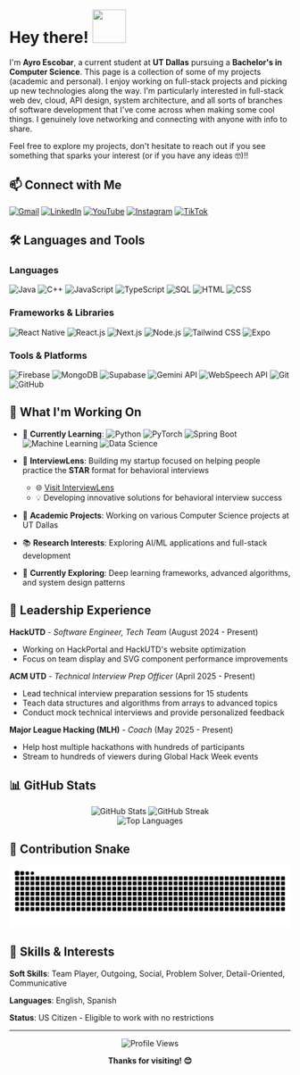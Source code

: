 # Hey there! <img src="https://raw.githubusercontent.com/MartinHeinz/MartinHeinz/master/wave.gif" width="60px" height="60px" />

I'm **Ayro Escobar**, a current student at **UT Dallas** pursuing a **Bachelor's in Computer Science**. This page is a collection of some of my projects (academic and personal). I enjoy working on full-stack projects and picking up new technologies along the way. I'm particularly interested in full-stack web dev, cloud, API design, system architecture, and all sorts of branches of software development that I've come across when making some cool things. I genuinely love networking and connecting with anyone with info to share.

Feel free to explore my projects, don't hesitate to reach out if you see something that sparks your interest (or if you have any ideas 🤓)!!

## 📫 Connect with Me

[![Gmail](https://img.shields.io/badge/Gmail-D14836?style=for-the-badge&logo=gmail&logoColor=white)](mailto:ayro.escobar@gmail.com)
[![LinkedIn](https://img.shields.io/badge/LinkedIn-0077B5?style=for-the-badge&logo=linkedin&logoColor=white)](https://linkedin.com/in/ayroescobar)
[![YouTube](https://img.shields.io/badge/YouTube-FF0000?style=for-the-badge&logo=youtube&logoColor=white)](https://youtube.com/@AyroDevelops)
[![Instagram](https://img.shields.io/badge/Instagram-E4405F?style=for-the-badge&logo=instagram&logoColor=white)](https://instagram.com/ayro.afk)
[![TikTok](https://img.shields.io/badge/TikTok-000000?style=for-the-badge&logo=tiktok&logoColor=white)](https://tiktok.com/@a.y.r.o)

## 🛠️ Languages and Tools

### Languages
![Java](https://img.shields.io/badge/Java-ED8B00?style=for-the-badge&logo=openjdk&logoColor=white)
![C++](https://img.shields.io/badge/C%2B%2B-00599C?style=for-the-badge&logo=c%2B%2B&logoColor=white)
![JavaScript](https://img.shields.io/badge/JavaScript-F7DF1E?style=for-the-badge&logo=javascript&logoColor=black)
![TypeScript](https://img.shields.io/badge/TypeScript-007ACC?style=for-the-badge&logo=typescript&logoColor=white)
![SQL](https://img.shields.io/badge/SQL-336791?style=for-the-badge&logo=postgresql&logoColor=white)
![HTML](https://img.shields.io/badge/HTML5-E34F26?style=for-the-badge&logo=html5&logoColor=white)
![CSS](https://img.shields.io/badge/CSS3-1572B6?style=for-the-badge&logo=css3&logoColor=white)

### Frameworks & Libraries
![React Native](https://img.shields.io/badge/React_Native-20232A?style=for-the-badge&logo=react&logoColor=61DAFB)
![React.js](https://img.shields.io/badge/React-20232A?style=for-the-badge&logo=react&logoColor=61DAFB)
![Next.js](https://img.shields.io/badge/Next.js-000000?style=for-the-badge&logo=next.js&logoColor=white)
![Node.js](https://img.shields.io/badge/Node.js-43853D?style=for-the-badge&logo=node.js&logoColor=white)
![Tailwind CSS](https://img.shields.io/badge/Tailwind_CSS-38B2AC?style=for-the-badge&logo=tailwind-css&logoColor=white)
![Expo](https://img.shields.io/badge/Expo-1C1E24?style=for-the-badge&logo=expo&logoColor=white)

### Tools & Platforms
![Firebase](https://img.shields.io/badge/Firebase-039BE5?style=for-the-badge&logo=Firebase&logoColor=white)
![MongoDB](https://img.shields.io/badge/MongoDB-4EA94B?style=for-the-badge&logo=mongodb&logoColor=white)
![Supabase](https://img.shields.io/badge/Supabase-3ECF8E?style=for-the-badge&logo=supabase&logoColor=white)
![Gemini API](https://img.shields.io/badge/Gemini_AI-8E75B2?style=for-the-badge&logo=google&logoColor=white)
![WebSpeech API](https://img.shields.io/badge/WebSpeech_API-4285F4?style=for-the-badge&logo=google-chrome&logoColor=white)
![Git](https://img.shields.io/badge/Git-F05032?style=for-the-badge&logo=git&logoColor=white)
![GitHub](https://img.shields.io/badge/GitHub-100000?style=for-the-badge&logo=github&logoColor=white)

## 🚀 What I'm Working On

- 🌱 **Currently Learning**: 
  ![Python](https://img.shields.io/badge/Python-3776AB?style=flat-square&logo=python&logoColor=white)
  ![PyTorch](https://img.shields.io/badge/PyTorch-EE4C2C?style=flat-square&logo=pytorch&logoColor=white)
  ![Spring Boot](https://img.shields.io/badge/Spring_Boot-6DB33F?style=flat-square&logo=spring-boot&logoColor=white)
  ![Machine Learning](https://img.shields.io/badge/Machine_Learning-FF6F00?style=flat-square&logo=tensorflow&logoColor=white)
  ![Data Science](https://img.shields.io/badge/Data_Science-4CAF50?style=flat-square&logo=python&logoColor=white)

- 🚀 **InterviewLens**: Building my startup focused on helping people practice the **STAR** format for behavioral interviews
  - 🌐 [Visit InterviewLens](https://interview-lens.com)
  - 💡 Developing innovative solutions for behavioral interview success

- 🎯 **Academic Projects**: Working on various Computer Science projects at UT Dallas
- 📚 **Research Interests**: Exploring AI/ML applications and full-stack development
- 🔬 **Currently Exploring**: Deep learning frameworks, advanced algorithms, and system design patterns

## 💼 Leadership Experience

**HackUTD** - *Software Engineer, Tech Team* (August 2024 - Present)
- Working on HackPortal and HackUTD's website optimization
- Focus on team display and SVG component performance improvements

**ACM UTD** - *Technical Interview Prep Officer* (April 2025 - Present)
- Lead technical interview preparation sessions for 15 students
- Teach data structures and algorithms from arrays to advanced topics
- Conduct mock technical interviews and provide personalized feedback

**Major League Hacking (MLH)** - *Coach* (May 2025 - Present)
- Help host multiple hackathons with hundreds of participants
- Stream to hundreds of viewers during Global Hack Week events

## 📊 GitHub Stats

<div align="center">
  <img src="https://github-readme-stats.vercel.app/api?username=ayroescobar&show_icons=true&theme=tokyonight&count_private=true&hide_border=true&include_all_commits=true" height="180" alt="GitHub Stats" />
  <img src="https://github-readme-streak-stats-eight.vercel.app?user=ayroescobar&theme=tokyonight&hide_border=true" height="180" alt="GitHub Streak" />
</div>

<div align="center">
  <img src="https://github-readme-stats.vercel.app/api/top-langs/?username=ayroescobar&layout=compact&theme=tokyonight&hide_border=true&langs_count=10&card_width=500" height="180" alt="Top Languages" />
</div>

## 🐍 Contribution Snake

<div align="center">
  <picture>
    <source media="(prefers-color-scheme: dark)" srcset="https://raw.githubusercontent.com/ayroescobar/ayroescobar/output/github-contribution-grid-snake-dark.svg">
    <source media="(prefers-color-scheme: light)" srcset="https://raw.githubusercontent.com/ayroescobar/ayroescobar/output/github-contribution-grid-snake.svg">
    <img alt="github contribution grid snake animation" src="https://raw.githubusercontent.com/ayroescobar/ayroescobar/output/github-contribution-grid-snake.svg">
  </picture>
</div>

## 🎯 Skills & Interests

**Soft Skills**: Team Player, Outgoing, Social, Problem Solver, Detail-Oriented, Communicative

**Languages**: English, Spanish

**Status**: US Citizen - Eligible to work with no restrictions

---

<div align="center">
  <img src="https://komarev.com/ghpvc/?username=ayroescobar&color=blueviolet&style=for-the-badge&label=Profile+Views" alt="Profile Views" />
</div>

<div align="center">
  
  **Thanks for visiting! 😊**
  
</div>

